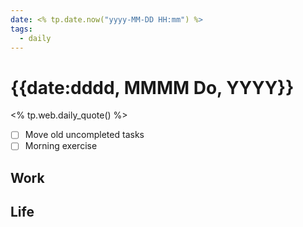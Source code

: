 ```yaml
---
date: <% tp.date.now("yyyy-MM-DD HH:mm") %>
tags:
  - daily
---
```


# {{date:dddd, MMMM Do, YYYY}}

<% tp.web.daily_quote() %>

- [ ] Move old uncompleted tasks
- [ ] Morning exercise

## Work



## Life

